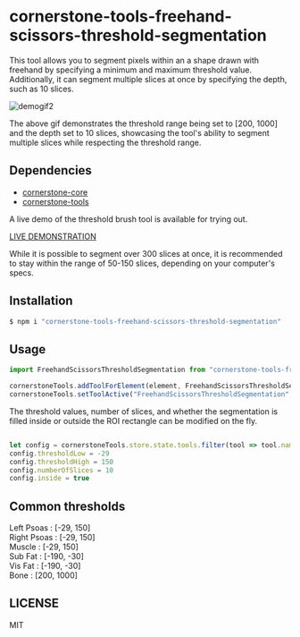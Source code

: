 # cornerstone-tools-freehand-scissors-threshold-segmentation

This tool allows you to segment pixels within an a shape drawn with freehand by specifying a minimum and maximum threshold value. Additionally, it can segment multiple slices at once by specifying the depth, such as 10 slices.<br>

![demogif2](https://user-images.githubusercontent.com/93064150/214147658-521e31d0-c6b7-4d35-87dd-bb71277dfd19.gif)

The above gif demonstrates the threshold range being set to [200, 1000] and the depth set to 10 slices, showcasing the tool's ability to segment multiple slices while respecting the threshold range.


## Dependencies 

* [cornerstone-core](https://github.com/cornerstonejs/cornerstone)
* [cornerstone-tools](https://github.com/cornerstonejs/cornerstoneTools)


A live demo of the threshold brush tool is available for trying out.

[LIVE DEMONSTRATION](https://ibrahimcsae.github.io/cornerstonetools-rectangle-roi-threshold-segmentation/)

While it is possible to segment over 300 slices at once, it is recommended to stay within the range of 50-150 slices, depending on your computer's specs.

## Installation

```sh
$ npm i "cornerstone-tools-freehand-scissors-threshold-segmentation"
```

## Usage


```js
import FreehandScissorsThresholdSegmentation from "cornerstone-tools-freehand-scissors-threshold-segmentation";

cornerstoneTools.addToolForElement(element, FreehandScissorsThresholdSegmentation, {configuration: {thresholdLow: 200 , thresholdHigh: 1000, numberOfSlices: 10, inside: true}});
cornerstoneTools.setToolActive("FreehandScissorsThresholdSegmentation", { mouseButtonMask: 1 });

```

The threshold values, number of slices, and whether the segmentation is filled inside or outside the ROI rectangle can be modified on the fly.

```js

let config = cornerstoneTools.store.state.tools.filter(tool => tool.name == 'FreehandScissorsThresholdSegmentation')[0].configuration
config.thresholdLow = -29
config.thresholdHigh = 150
config.numberOfSlices = 10
config.inside = true

```

## Common thresholds

Left Psoas : [-29, 150]<br>
Right Psoas : [-29, 150]<br>
Muscle : [-29, 150]<br>
Sub Fat : [-190, -30]<br>
Vis Fat : [-190, -30]<br>
Bone : [200, 1000]<br>


## LICENSE

MIT
